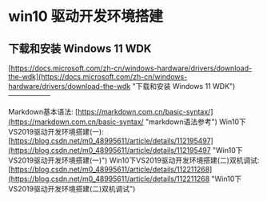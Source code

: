 # win10 驱动开发环境搭建
## 下载和安装 Windows 11 WDK
[https://docs.microsoft.com/zh-cn/windows-hardware/drivers/download-the-wdk](https://docs.microsoft.com/zh-cn/windows-hardware/drivers/download-the-wdk "下载和安装 Windows 11 WDK")
——————

Markdown基本语法: [https://markdown.com.cn/basic-syntax/](https://markdown.com.cn/basic-syntax/ "markdown语法参考")
Win10下VS2019驱动开发环境搭建(一): [https://blog.csdn.net/m0_48995611/article/details/112195497](https://blog.csdn.net/m0_48995611/article/details/112195497 "Win10下VS2019驱动开发环境搭建(一)")
Win10下VS2019驱动开发环境搭建(二)双机调试: [https://blog.csdn.net/m0_48995611/article/details/112211268](https://blog.csdn.net/m0_48995611/article/details/112211268 "Win10下VS2019驱动开发环境搭建(二)双机调试")


